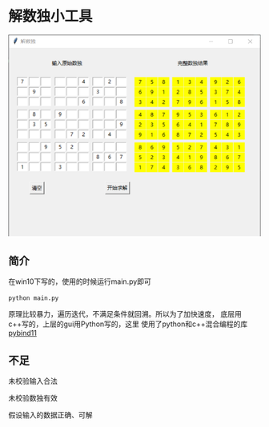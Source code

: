 # 解数独小工具
![demo](demo.png)

## 简介
在win10下写的，使用的时候运行main.py即可

`python main.py`

原理比较暴力，遍历迭代，不满足条件就回溯。所以为了加快速度，
底层用c++写的，上层的gui用Python写的，这里
使用了python和c++混合编程的库[pybind11](https://github.com/pybind/pybind11.git)
## 不足
未校验输入合法

未校验数独有效

假设输入的数据正确、可解